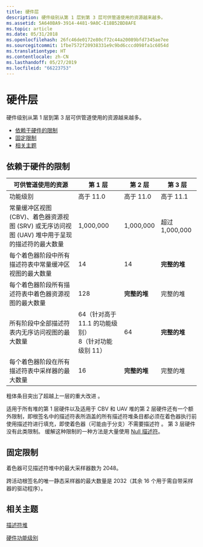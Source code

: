 ```yaml
---
title: 硬件层
description: 硬件级别从第 1 层到第 3 层可供管道使用的资源越来越多。
ms.assetid: 5A640BA9-3914-4481-9A0C-E18B52BD8AFE
ms.topic: article
ms.date: 05/31/2018
ms.openlocfilehash: 26fc46de0172e80cf72c44a20089bfd7345ae7ee
ms.sourcegitcommit: 1fbe7572f20938331e9c9bd6cccd098fa1c6054d
ms.translationtype: HT
ms.contentlocale: zh-CN
ms.lasthandoff: 05/27/2019
ms.locfileid: "66223753"
---
```

# <a name="hardware-tiers"></a>硬件层

硬件级别从第 1 层到第 3 层可供管道使用的资源越来越多。

-   [依赖于硬件的限制](#limits-dependant-on-hardware)
-   [固定限制](#invariable-limits)
-   [相关主题](#related-topics)

## <a name="limits-dependant-on-hardware"></a>依赖于硬件的限制



| 可供管道使用的资源                                                                                                              | 第 1 层                                                                   | 第 2 层        | 第 3 层        |
|--------------------------------------------------------------------------------------------------------------------------------------------------|--------------------------------------------------------------------------|---------------|---------------|
| 功能级别                                                                                                                                   | 高于 11.0                                                                    | 高于 11.0         | 高于 11.1         |
| 常量缓冲区视图 (CBV)、着色器资源视图 (SRV) 或无序访问视图 (UAV) 堆中用于呈现的描述符的最大数量 | 1,000,000                                                                | 1,000,000     | 超过 1,000,000    |
| 每个着色器阶段中所有描述符表中常量缓冲区视图的最大数量                                                                | 14                                                                       | 14            | **完整的堆** |
| 每个着色器阶段所有描述符表中着色器资源视图的最大数量                                                                | 128                                                                      | **完整的堆** | 完整的堆     |
| 所有阶段中全部描述符表内无序访问视图的最大数量                                                              | 64（针对高于 11.1 的功能级别）<br/> 8（针对功能级别 11）<br/> | 64            | **完整的堆** |
| 每个着色器阶段在所有描述符表中采样器的最大数量                                                                             | 16                                                                       | **完整的堆** | 完整的堆     |



 

粗体条目突出了超越上一层的重大改进  。

适用于所有堆的第 1 层硬件以及适用于 CBV 和 UAV 堆的第 2 层硬件还有一个额外限制，即根签名中的描述符表所涵盖的所有描述符堆条目都必须在着色器执行前使用描述符进行填充，即使着色器（可能由于分支）不需要描述符  。 第 3 层硬件没有此类限制。 缓解这种限制的一种方法是大量使用 [Null 描述符](descriptors.md)。

## <a name="invariable-limits"></a>固定限制

着色器可见描述符堆中的最大采样器数为 2048。

跨活动根签名的唯一静态采样器的最大数量是 2032（其余 16 个用于需自带采样器的驱动程序）。

## <a name="related-topics"></a>相关主题

<dl> <dt>

[描述符堆](descriptor-heaps.md)
</dt> <dt>

[硬件功能级别](hardware-feature-levels.md)
</dt> </dl>

 

 





